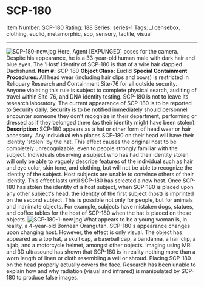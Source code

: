 # SCP-180
Item Number: SCP-180
Rating: 188
Series: series-1
Tags: _licensebox, clothing, euclid, metamorphic, scp, sensory, tactile, visual

---

![SCP-180-new.jpg](https://scp-wiki.wdfiles.com/local--files/scp-180/SCP-180-new.jpg)
Here, Agent [EXPUNGED] poses for the camera. Despite his appearance, he is a 33-year-old human male with dark hair and blue eyes. The 'Host' identity of SCP-180 is that of a wire hair dappled Dachshund.
**Item #:** SCP-180
**Object Class:** Euclid
**Special Containment Procedures:** All head wear (including hair clips and bows) is restricted in Reliquary Research and Containment Site-76 for all outside security. Anyone violating this rule is subject to complete physical search, auditing of travel within Site-76, and DNA identity testing.
SCP-180 is not to leave its research laboratory. The current appearance of SCP-180 is to be reported to Security daily. Security is to be notified immediately should personnel encounter someone they don't recognize in their department, performing or dressed as if they belonged there (as their identity might have been stolen).
**Description:** SCP-180 appears as a hat or other form of head wear or hair accessory. Any individual who places SCP-180 on their head will have their identity 'stolen' by the hat. This effect causes the original host to be completely unrecognizable, even to people strongly familiar with the subject. Individuals observing a subject who has had their identity stolen will only be able to vaguely describe features of the individual such as hair and eye color, skin tone, and clothing, but will not be able to recognize the identity of the subject. Host subjects are unable to convince others of their identity. This effect lasts until SCP-180 has selected a new host.
Once SCP-180 has stolen the identity of a host subject, when SCP-180 is placed upon any other subject's head, the identity of the first subject (host) is imprinted on the second subject. This is possible not only for people, but for animals and inanimate objects. For example, subjects have mistaken dogs, statues, and coffee tables for the host of SCP-180 when the hat is placed on these objects.
![SCP-180-1-new.jpg](https://scp-wiki.wdfiles.com/local--files/scp-180/SCP-180-1-new.jpg)
What appears to be a young woman is, in reality, a 4-year-old Bornean Orangutan.
SCP-180's appearance changes upon changing host. However, the effect is only visual. The object has appeared as a top hat, a skull cap, a baseball cap, a bandanna, a hair clip, a hijab, and a motorcycle helmet, amongst other objects. Imaging using MRI and 3D ultrasound has shown that SCP-180 is in reality nothing more than a worn length of linen or cloth resembling a veil or shroud. Placing SCP-180 on the head properly actually covers the face. Research has been unable to explain how and why radiation (visual and infrared) is manipulated by SCP-180 to produce false images.